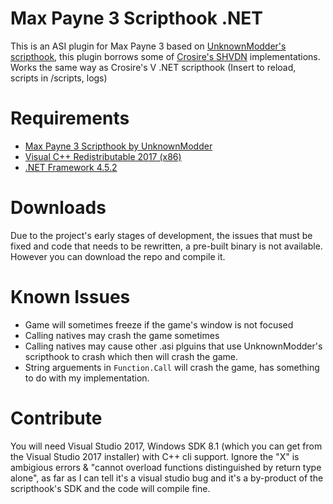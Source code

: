 # Max Payne 3 Scripthook .NET

This is an ASI plugin for Max Payne 3 based on [UnknownModder's scripthook](https://unknownmodder.github.io/maxpayne3), this plugin borrows some of [Crosire's SHVDN](https://github.com/crosire/scripthookvdotnet) implementations.
Works the same way as Crosire's V .NET scripthook (Insert to reload, scripts in /scripts, logs)

# Requirements
* [Max Payne 3 Scripthook by UnknownModder](https://unknownmodder.github.io/maxpayne3)
* [Visual C++ Redistributable 2017 (x86)](https://support.microsoft.com/en-us/help/2977003/the-latest-supported-visual-c-downloads)
* [.NET Framework 4.5.2](https://www.microsoft.com/net/download/dotnet-framework-runtime/net452)

# Downloads
Due to the project's early stages of development, the issues that must be fixed and code that needs to be rewritten, a pre-built binary is not available. However you can download the repo and compile it.

# Known Issues
* Game will sometimes freeze if the game's window is not focused
* Calling natives may crash the game sometimes
* Calling natives may cause other .asi plguins that use UnknownModder's scripthook to crash which then will crash the game.
* String arguements in `Function.Call` will crash the game, has something to do with my implementation.

# Contribute
You will need Visual Studio 2017, Windows SDK 8.1 (which you can get from the Visual Studio 2017 installer) with C++ cli support.
Ignore the "X" is ambigious errors & "cannot overload functions distinguished by return type alone", as far as I can tell it's a visual studio bug and it's a by-product of the scripthook's SDK and the code will compile fine.

